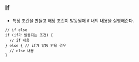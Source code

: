 ## If
- 특정 조건을 만들고 해당 조건이 발동될때 if 내의 내용을 실행해준다.
```solidity
// if else
if (if가 발동되는 조건) {
  // if 내용
} else { // if가 발동 안될 경우
  // else 내용
}
```
